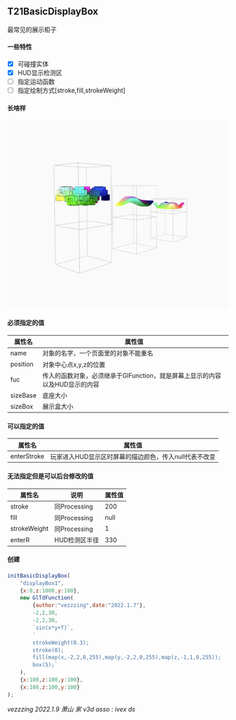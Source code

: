 ## T21BasicDisplayBox
最常见的展示柜子
#### 一些特性
- [x] 可碰撞实体
- [x] HUD显示检测区
- [ ] 指定运动函数
- [ ] 指定绘制方式[stroke,fill,strokeWeight]
#### 长啥样
![](1.JPG)
#### 必须指定的值
|属性名|属性值|
|---|---|
|name|对象的名字，一个页面里的对象不能重名|
|position|对象中心点x,y,z的位置|
|fuc|传入的函数对象，必须继承于GlFunction，就是屏幕上显示的内容以及HUD显示的内容|
|sizeBase|底座大小|
|sizeBox|展示盒大小|
#### 可以指定的值
|属性名|属性值|
|---|---|
|enterStroke|玩家进入HUD显示区时屏幕的描边颜色，传入null代表不改变|
#### 无法指定但是可以后台修改的值
|属性名|说明|属性值|
|---|---|---|
|stroke|同Processing|200|
|fill|同Processing|null|
|strokeWeight|同Processing|1|
|enterR|HUD检测区半径|330|
#### 创建
```javascript
initBasicDisplayBox(
    "displayBox1",
    {x:0,z:1000,y:100},
    new GlTdFunction(
        {author:"vezzzing",date:"2022.1.7"},
        -2,2,30,
        -2,2,30,
        `sin(x*y+T)`,
        `
        strokeWeight(0.3);
        stroke(0);
        fill(map(x,-2,2,0,255),map(y,-2,2,0,255),map(z,-1,1,0,255));
        box(5);`
    ),
    {x:100,z:100,y:100},
    {x:100,z:100,y:100}
);
```
*vezzzing 2022.1.9 萧山 家*
*v3d asso : ivex ds*